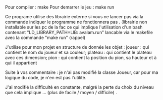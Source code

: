 Pour compiler : make
Pour demarrer le jeu : make run

Ce programe utilise des librairie externe si vous ne lancer pas via la commande indiquer le programme ne fonctionnera pas . (librairie non installable sur les pc de la fac ce qui implique l'utilisation d'un bash contenant "LD_LIBRARY_PATH=LIB: avalam.run" lancable via le makefile avec la commande "make run" (rappel)


J'utilise pour mon projet en structure de donnée les objet :
joueur : qui contient le nom du joueur et sa couleur;
plateau : qui contient le plateau avec ces dimension;
pion : qui contient la position du pion, sa hauteur et à qui il appartient 

Suite à vos commentaire :
je n'ai pas modifié la classe Joueur, car pour ma logique du code, je n'en est pas l'utilité.

J'ai modifié la difficulté en constante, malgré la perte du choix du niveau que cela implique ... (plus de facile / moyen / difficile) .
